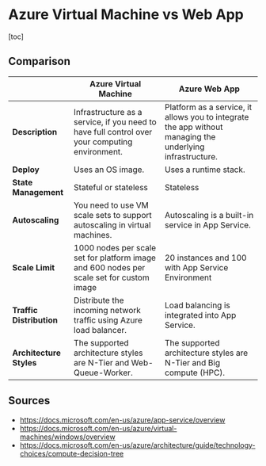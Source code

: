 # Azure Virtual Machine vs Web App

[toc]

## Comparison



|                          | **Azure Virtual Machine**                                    | **Azure Web App**                                            |
| ------------------------ | ------------------------------------------------------------ | ------------------------------------------------------------ |
| **Description**          | Infrastructure as a service, if you need to have full control over your computing environment. | Platform as a service, it allows you to integrate the app without managing the underlying infrastructure. |
| **Deploy**               | Uses an OS image.                                            | Uses a runtime stack.                                        |
| **State Management**     | Stateful or stateless                                        | Stateless                                                    |
| **Autoscaling**          | You need to use VM scale sets to support autoscaling in virtual machines. | Autoscaling is a built-in service in App Service.            |
| **Scale Limit**          | 1000 nodes per scale set for platform image and 600 nodes per scale set for custom image | 20 instances and 100 with App Service Environment            |
| **Traffic Distribution** | Distribute the incoming network traffic using Azure load balancer. | Load balancing is integrated into App Service.               |
| **Architecture Styles**  | The supported architecture styles are N-Tier and Web-Queue-Worker. | The supported architecture styles are N-Tier and Big compute (HPC). |

## Sources

- https://docs.microsoft.com/en-us/azure/app-service/overview  
- https://docs.microsoft.com/en-us/azure/virtual-machines/windows/overview  
- https://docs.microsoft.com/en-us/azure/architecture/guide/technology-choices/compute-decision-tree